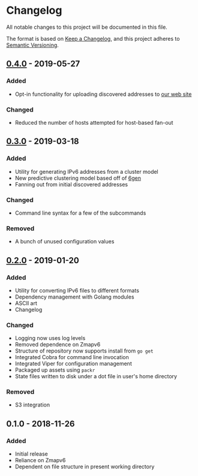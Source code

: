 # Changelog
All notable changes to this project will be documented in this file.

The format is based on [Keep a Changelog](https://keepachangelog.com/en/1.0.0/),
and this project adheres to [Semantic Versioning](https://semver.org/spec/v2.0.0.html).

## [0.4.0] - 2019-05-27
### Added
- Opt-in functionality for uploading discovered addresses to [our web site](https://ipv6.exposed/)

### Changed
- Reduced the number of hosts attempted for host-based fan-out

## [0.3.0] - 2019-03-18
### Added
- Utility for generating IPv6 addresses from a cluster model
- New predictive clustering model based off of [6gen](https://zakird.com/papers/imc17-6gen.pdf)
- Fanning out from initial discovered addresses

### Changed
- Command line syntax for a few of the subcommands

### Removed
- A bunch of unused configuration values

## [0.2.0] - 2019-01-20
### Added
- Utility for converting IPv6 files to different formats
- Dependency management with Golang modules
- ASCII art
- Changelog

### Changed
- Logging now uses log levels
- Removed dependence on Zmapv6
- Structure of repository now supports install from `go get`
- Integrated Cobra for command line invocation
- Integrated Viper for configuration management
- Packaged up assets using `packr`
- State files written to disk under a dot file in user's home directory

### Removed
- S3 integration

## 0.1.0 - 2018-11-26
### Added
- Initial release
- Reliance on Zmapv6
- Dependent on file structure in present working directory

[0.4.0]: https://github.com/ekaley/ipv666/compare/77f2a59...ad0302a
[0.3.0]: https://github.com/ekaley/ipv666/compare/f86fe91...77f2a59
[0.2.0]: https://github.com/ekaley/ipv666/compare/20b731c...f86fe91